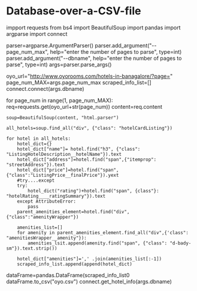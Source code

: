 # Database-over-a-CSV-file
impport requests
from bs4 import BeautifulSoup
import pandas
import argparse
import connect

parser=argparse.ArgumentParser()
parser.add_argument("--page_num_max", help="enter the number of pages to parse", type=int)
parser.add_argument("--dbname", help="enter the number of pages to parse", type=int)
args=parser.parse_args()

oyo_url="http://www.oyorooms.com/hotels-in-banagalore/?page="
page_num_MAX=args.page_num_max
scraped_info_list=[]
connect.connect(args.dbname)

for page_num in range(1, page_num_MAX):
    req=requests.get(oyo_url+str(page_num))
    content=req.content
    
    soup=BeautifulSoup(content, "html.parser")
    
    all_hotels=soup.find_all("div", {"class": "hotelCardListing"})
    
    for hotel in all_hotels:
        hotel_dict={}
        hotel_dict["name"]= hotel.find("h3", {"class": "ListingHotelDescription__hotelName"}).text
        hotel_dict["address"]=hotel.find("span",{"itemprop": "streetAddress"}).text
        hotel_dict["price"]=hotel.find("span",{"class":"ListingPrice__finalPrice"}).yext
        #try....except
        try:
            hotel_dict("rating")+hotel.find("span", {class"}: "hotelRating____ratingSummary"}).text
        except AttributeError:
            pass
        parent_amenities_element=hotel.find("div", {"class":"amenityWrapper"})
        
        amenities_list=[]
        for amenity in parent_amenities_element.find_all("div",{'class": "amenitiesWrapper__amenity"}):
            amenities_lsit.append(amenity.find("span", {"class": "d-bady-sm"}).text.strip())
            
        hotel_dict["amenities"]=',' .join(amenities_list[:-1])
        scraped_info_list.append(append(hotel_dict)
        
dataFrame=pandas.DataFrame(scraped_info_list0
dataFrame.to_csv("oyo.csv")
connect.get_hotel_info(args.dbname)
